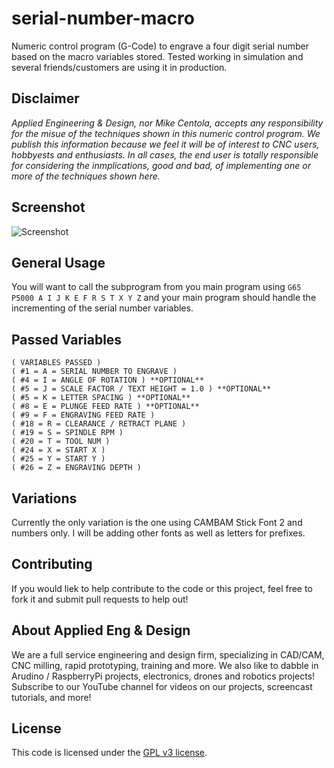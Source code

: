 # serial-number-macro

Numeric control program (G-Code) to engrave a four digit serial number based on the macro variables stored. Tested working in simulation and several friends/customers are using it in production.

## Disclaimer

*Applied Engineering & Design, nor Mike Centola, accepts any responsibility for the misue of the techniques shown in this numeric control program. We publish this information because we feel it will be of interest to CNC users, hobbyests and enthusiasts. In all cases, the end user is totally responsible for considering the inmplications, good and bad, of implementing one or more of the techniques shown here.*

## Screenshot

![Screenshot](http://i.imgur.com/oo9iCC8.jpg)

## General Usage

You will want to call the subprogram from you main program using `G65 P5000 A I J K E F R S T X Y Z` and your main program should handle the incrementing of the serial number variables.

## Passed Variables

```gcode
( VARIABLES PASSED )
( #1 = A = SERIAL NUMBER TO ENGRAVE )
( #4 = I = ANGLE OF ROTATION ) **OPTIONAL**
( #5 = J = SCALE FACTOR / TEXT HEIGHT = 1.0 ) **OPTIONAL**
( #5 = K = LETTER SPACING ) **OPTIONAL**
( #8 = E = PLUNGE FEED RATE ) **OPTIONAL**
( #9 = F = ENGRAVING FEED RATE )
( #18 = R = CLEARANCE / RETRACT PLANE )
( #19 = S = SPINDLE RPM )
( #20 = T = TOOL NUM )
( #24 = X = START X )
( #25 = Y = START Y )
( #26 = Z = ENGRAVING DEPTH )
```

## Variations

Currently the only variation is the one using CAMBAM Stick Font 2 and numbers only. I will be adding other fonts as well as letters for prefixes.

## Contributing

If you would liek to help contribute to the code or this project, feel free to fork it and submit pull requests to help out!

## About Applied Eng & Design

We are a full service engineering and design firm, specializing in CAD/CAM, CNC milling, rapid prototyping, training and more.  We also like to dabble in Arudino / RaspberryPi projects, electronics, drones and robotics projects! Subscribe to our YouTube channel for videos on our projects, screencast tutorials, and more!

## License

This code is licensed under the [GPL v3 license](https://www.gnu.org/licenses/gpl-3.0.en.html).
